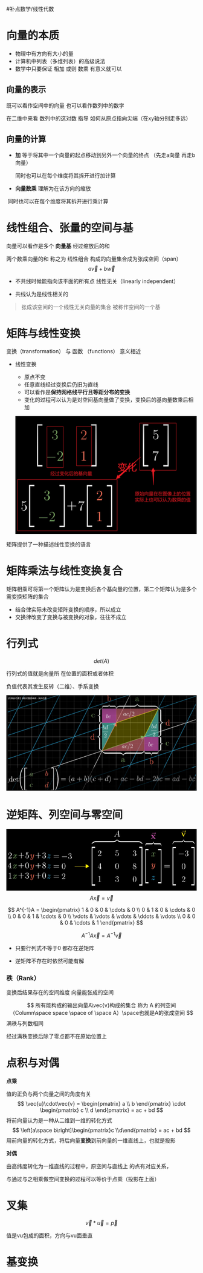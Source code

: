 #补点数学/线性代数
#  向量的本质

* 物理中有方向有大小的量
* 计算机中列表（多维列表）的高级说法
* 数学中只要保证 相加 或则 数乘 有意义就可以

 ## 向量的表示

既可以看作空间中的向量 也可以看作数列中的数字

在二维中来看 数列中的这对数 指导 如何从原点指向尖端（在xy轴分别走多远）

## 向量的计算

* **加** 等于将其中一个向量的起点移动到另外一个向量的终点 （先走a向量 再走b向量）

  同时也可以在每个维度将其拆开进行加计算

* **向量数乘** 理解为在该方向的缩放

​	同时也可以在每个维度将其拆开进行乘计算

# 线性组合、张量的空间与基

向量可以看作是多个 **向量基** 经过缩放后的和

两个数乘向量的和 称之为 线性组合  构成的向量集合成为张成空间（span）
$$
a\vec{v} + b\vec{w}
$$

* 不共线时候能指向该平面的所有点  线性无关（linearly independent）

* 共线认为是线性相关的

>  张成该空间的一个线性无关向量的集合  被称作空间的一个基 

# 矩阵与线性变换

 变换（transformation） 与 函数 （functions） 意义相近

* 线性变换
  * 原点不变
  * 任意直线经过变换后仍旧为直线
  * 可以看作是**保持网格线平行且等距分布的变换**
  * 变化的过程可以认为是对空间基向量做了变换，变换后的基向量数乘后相加

   ![image-20240714204001601](https://raw.githubusercontent.com/Thislu13/image_save/main/notebook/202407142040859.png)
  
   

矩阵提供了一种描述线性变换的语言

# 矩阵乘法与线性变换复合

  矩阵相乘可将第一个矩阵认为是变换后各个基向量的位置，第二个矩阵认为是多个需变换矩阵的集合

* 结合律实际未改变矩阵变换的顺序，所以成立
* 交换律改变了变换与被变换的对象，往往不成立

# 行列式

$$
det(A)  
$$

行列式的值就是向量所 在位置的面积或者体积

负值代表其发生反转（二维）、手系变换

![image-20240714203822262](https://raw.githubusercontent.com/Thislu13/image_save/main/notebook/202407142038859.png)

# 逆矩阵、列空间与零空间

![image-20240714203856266](https://raw.githubusercontent.com/Thislu13/image_save/main/notebook/202407142038754.png)
$$
A\vec{x} = \vec{v}
$$

$$
A^{-1}A = \begin{pmatrix}
1 & 0 & 0 & \cdots & 0 \\
0 & 1 & 0 & \cdots & 0 \\
0 & 0 & 1 & \cdots & 0 \\
\vdots & \vdots & \vdots & \ddots & \vdots \\
0 & 0 & 0 & \cdots & 1 
\end{pmatrix}
$$

$$
A^{-1}A\vec{x} = A^{-1}\vec{v}
$$

* 只要行列式不等于0  都存在逆矩阵 

* 逆矩阵不存在时依然可能有解

### **秩（Rank）**

变换后结果存在的空间维度 向量能张成的空间 


$$
所有能构成的输出向量A\vec{v}构成的集合 称为 A 的列空间 （Column\space space \space  of \space A）\space也就是A的张成空间
$$
满秩与列数相同

经过满秩变换后除了零点都不在原始位置上

# 点积与对偶

**点乘**

值的正负与两个向量之间的角度有关
$$
\vec{u}\cdot\vec{v} = \begin{pmatrix}
a \\
b
\end{pmatrix}
 \cdot 
\begin{pmatrix}
c \\
d
\end{pmatrix} = ac + bd
$$
将前向量认为是一种从二维到一维的转化方式
$$
\left[a\space b\right]\begin{pmatrix}c \\d\end{pmatrix}  = ac + bd
$$
用前向量的转化方式，将后向量**变换**到前向量的一维直线上，也就是投影



**对偶**

由高纬度转化为一维直线的过程中，原空间与直线上 的点有对应关系，

与通过与之相乘做空间变换的过程可以等价于点乘（投影在上面）

# 叉集

$$
\vec{v}* \vec{u} = \vec{p}
$$

值是vu包成的面积，方向与vu面垂直

# 基变换

